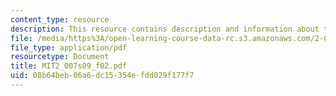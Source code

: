 ```yaml
---
content_type: resource
description: This resource contains description and information about the format delivery.
file: /media/https%3A/open-learning-course-data-rc.s3.amazonaws.com/2-007-design-and-manufacturing-i-spring-2009/08b64beb06a6dc15354efdd029f177f7_MIT2_007s09_f02.pdf
file_type: application/pdf
resourcetype: Document
title: MIT2_007s09_f02.pdf
uid: 08b64beb-06a6-dc15-354e-fdd029f177f7
---
```

